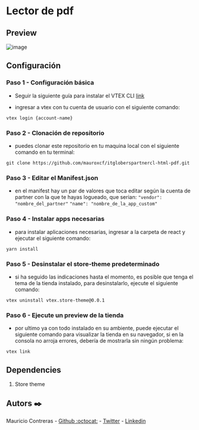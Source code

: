 # Lector de pdf

## Preview

![image](https://user-images.githubusercontent.com/66022141/209884985-f3a0c830-d3e5-45e0-b155-ce52b9a40c9d.png)

## Configuración

### Paso 1 - Configuración básica

- Seguir la siguiente guía para instalar el VTEX CLI [link](https://developers.vtex.com/vtex-developer-docs/docs/vtex-io-documentation-vtex-io-cli-install)

- ingresar a vtex con tu cuenta de usuario con el siguiente comando:

```
vtex login {account-name}
```

### Paso 2 - Clonación de repositorio

- puedes clonar este repositorio en tu maquina local con el siguiente comando en tu terminal:

```
git clone https://github.com/mauroxcf/itgloberspartnercl-html-pdf.git
```

### Paso 3 - Editar el Manifest.json

- en el manifest hay un par de valores que toca editar según la cuenta de partner con la que te hayas logueado, que serian:
  `"vendor": "nombre_del_partner"`
  `"name": "nombre_de_la_app_custom"`

### Paso 4 - Instalar apps necesarias

- para instalar aplicaciones necesarias, ingresar a la carpeta de react y ejecutar el siguiente comando:

```
yarn install
```

### Paso 5 - Desinstalar el store-theme predeterminado

- si ha seguido las indicaciones hasta el momento, es posible que tenga el tema de la tienda instalado, para desinstalarlo, ejecute el siguiente comando:

```
vtex uninstall vtex.store-theme@0.0.1
```

### Paso 6 - Ejecute un preview de la tienda

- por ultimo ya con todo instalado en su ambiente, puede ejecutar el siguiente comando para visualizar la tienda en su navegador, si en la consola no arroja errores, debería de mostrarla sin ningún problema:

```
vtex link
```

## Dependencies

1. Store theme


## Autors ✒️

Mauricio Contreras - [Github :octocat:](https://github.com/mauroxcf) - [Twitter](https://twitter.com/MauroJCF) - [Linkedin](https://www.linkedin.com/in/mauricio-contrerasf/)